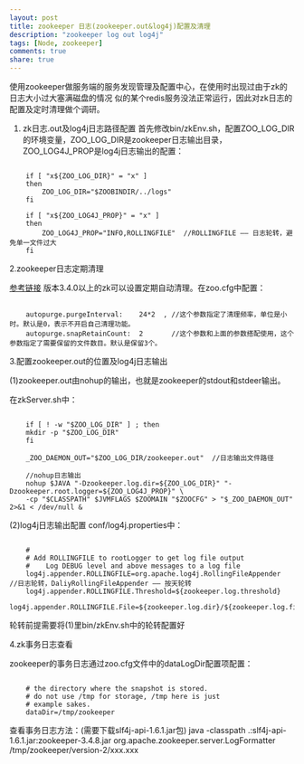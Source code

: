 ```yaml
---
layout: post
title: zookeeper 日志(zookeeper.out&log4j)配置及清理
description: "zookeeper log out log4j"
tags: [Node, zookeeper]
comments: true
share: true
---
```


使用zookeeper做服务端的服务发现管理及配置中心，在使用时出现过由于zk的日志大小过大塞满磁盘的情况
似的某个redis服务没法正常运行，因此对zk日志的配置及定时清理做个调研。
<!--more-->

1. zk日志.out及log4j日志路径配置
首先修改bin/zkEnv.sh，配置ZOO_LOG_DIR的环境变量，ZOO_LOG_DIR是zookeeper日志输出目录，ZOO_LOG4J_PROP是log4j日志输出的配置：

<pre><code>
	if [ "x${ZOO_LOG_DIR}" = "x" ]  
	then  
	    ZOO_LOG_DIR="$ZOOBINDIR/../logs"  
	fi  
	  
	if [ "x${ZOO_LOG4J_PROP}" = "x" ]  
	then  
	    ZOO_LOG4J_PROP="INFO,ROLLINGFILE"  //ROLLINGFILE —— 日志轮转，避免单一文件过大
	fi  
</code></pre>

2.zookeeper日志定期清理

[参考链接](http://nileader.blog.51cto.com/1381108/932156)
版本3.4.0以上的zk可以设置定期自动清理。在zoo.cfg中配置：

<pre><code>
	autopurge.purgeInterval: 	24*2  , //这个参数指定了清理频率，单位是小时。默认是0，表示不开启自己清理功能。
	autopurge.snapRetainCount:  2	    //这个参数和上面的参数搭配使用，这个参数指定了需要保留的文件数目。默认是保留3个。
</code></pre>

3.配置zookeeper.out的位置及log4j日志输出

(1)zookeeper.out由nohup的输出，也就是zookeeper的stdout和stdeer输出。

在zkServer.sh中：
<pre><code>
	if [ ! -w "$ZOO_LOG_DIR" ] ; then  
	mkdir -p "$ZOO_LOG_DIR"  
	fi  
  
	_ZOO_DAEMON_OUT="$ZOO_LOG_DIR/zookeeper.out"  //日志输出文件路径
  	
  	//nohup日志输出
    nohup $JAVA "-Dzookeeper.log.dir=${ZOO_LOG_DIR}" "-Dzookeeper.root.logger=${ZOO_LOG4J_PROP}" \  
    -cp "$CLASSPATH" $JVMFLAGS $ZOOMAIN "$ZOOCFG" > "$_ZOO_DAEMON_OUT" 2>&1 < /dev/null &  
</code></pre>

(2)log4j日志输出配置
conf/log4j.properties中：
<pre><code>
	#  
	# Add ROLLINGFILE to rootLogger to get log file output  
	#    Log DEBUG level and above messages to a log file  
	log4j.appender.ROLLINGFILE=org.apache.log4j.RollingFileAppender  //日志轮转，DaliyRollingFileAppender —— 按天轮转
	log4j.appender.ROLLINGFILE.Threshold=${zookeeper.log.threshold}  
	log4j.appender.ROLLINGFILE.File=${zookeeper.log.dir}/${zookeeper.log.file}  
</code></pre>
轮转前提需要将(1)里bin/zkEnv.sh中的轮转配置好

4.zk事务日志查看

zookeeper的事务日志通过zoo.cfg文件中的dataLogDir配置项配置：
<pre><code>
	# the directory where the snapshot is stored.
	# do not use /tmp for storage, /tmp here is just
	# example sakes.
	dataDir=/tmp/zookeeper	
</code></pre>
查看事务日志方法：(需要下载slf4j-api-1.6.1.jar包)
 java -classpath .:slf4j-api-1.6.1.jar:zookeeper-3.4.8.jar org.apache.zookeeper.server.LogFormatter /tmp/zookeeper/version-2/xxx.xxx
